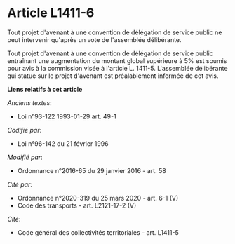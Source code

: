 # Article L1411-6

Tout projet d'avenant à une convention de délégation de service public ne peut intervenir qu'après un vote de l'assemblée
délibérante. 

Tout projet d'avenant à une convention de délégation de service public entraînant une augmentation du montant global
supérieure à 5% est soumis pour avis à la commission visée à l'article L. 1411-5. L'assemblée délibérante qui statue sur le
projet d'avenant est préalablement informée de cet avis.

**Liens relatifs à cet article**

_Anciens textes_:

  - Loi n°93-122 1993-01-29 art. 49-1

_Codifié par_:

  - Loi n°96-142 du 21 février 1996

_Modifié par_:

  - Ordonnance n°2016-65 du 29 janvier 2016 - art. 58

_Cité par_:

  - Ordonnance n°2020-319 du 25 mars 2020 - art. 6-1 (V)
  - Code des transports - art. L2121-17-2 (V)

_Cite_:

  - Code général des collectivités territoriales - art. L1411-5
